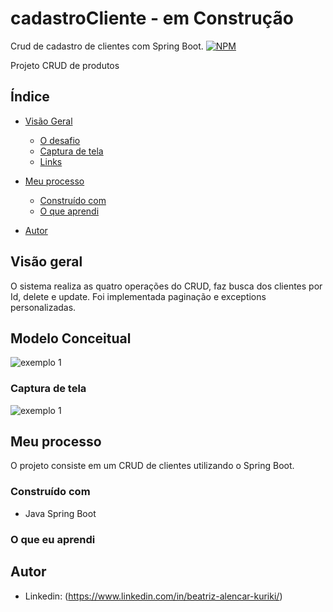 # cadastroCliente - em Construção
Crud de cadastro de clientes com Spring Boot.
[![NPM](https://img.shields.io/npm/l/react)](https://github.com/BeatrizKuriki/cadastroCliente/blob/main/LICENSE)

Projeto CRUD de produtos


## Índice

- [Visão Geral](#visão-geral)
  - [O desafio](#the-challenge)
  - [Captura de tela](#captura-de-tela)
  - [Links](#links)
- [Meu processo](#meu-processo)
  - [Construído com](#construído-com)
  - [O que aprendi](#o-que-aprendi)
  
- [Autor](#autor)


## Visão geral
O sistema realiza as quatro operações do CRUD, faz busca dos clientes por Id, delete e update. Foi implementada paginação e exceptions personalizadas. 

## Modelo Conceitual
![exemplo 1]()


### Captura de tela

![exemplo 1]()



## Meu processo
O projeto consiste em um CRUD de clientes utilizando o Spring Boot.



### Construído com

- Java Spring Boot



### O que eu aprendi






## Autor


- Linkedin: (https://www.linkedin.com/in/beatriz-alencar-kuriki/)
